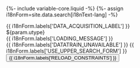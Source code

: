 {%- include variable-core.liquid -%}
{%- assign i18nForm=site.data.search[i18nText-lang] -%}

<div class="col-sm-12">
  <div class="panel panel-default">
    <div class="panel-heading">{{ i18nForm.labels['DATA_ACQUISITION_LABEL'] }}</div>
    <div class="panel-body">
      <div id="${param.modelDataSource}_data_train"
           class="width-100 text-align advanced_search_data_train modelDataSource_${param.modelDataSource} ${param.colcount}"
           data-utypes="${param.utyifpe}">
        <div class="hidden hierarchy_utype">${param.utype}</div>
        <div id="${param.utype}.building" class="loading hidden">
            <span class="spinner-span glyphicon glyphicon-refresh fast-right-spinner"></span>
            <span class="info-span">{{ i18nForm.labels['LOADING_MESSAGE'] }}</span>
        </div>
        <div class="reloadHierarchy hidden">
          <div class="dt-unavailable">
            {{ i18nForm.labels['DATATRAIN_UNAVAILABLE'] }}
            {{ i18nForm.labels['USE_UPPER_SEARCH_FORM'] }}
            <button type="button" class="btn btn-default btn-sm dt-unavailable reloadHierarchySubmit">{{ i18nForm.labels['RELOAD_CONSTRAINTS'] }}</button>
          </div>
        </div>
        <div class="${param.modelDataSource}_dtTableDiv"></div>
      </div>
    </div>
    <div class="clear"></div>
  </div>
</div>